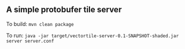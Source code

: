 ## A simple protobufer tile server

To build: ```mvn clean package```

To run: ```java -jar target/vectortile-server-0.1-SNAPSHOT-shaded.jar server server.conf```
